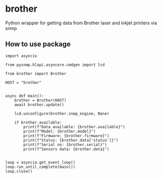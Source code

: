 # brother
Python wrapper for getting data from Brother laser and inkjet printers via snmp

## How to use package
```
import asyncio

from pysnmp.hlapi.asyncore.cmdgen import lcd

from brother import Brother

HOST = "brother"


async def main():
    brother = Brother(HOST)
    await brother.update()

    lcd.unconfigure(brother.snmp_engine, None)

    if brother.available:
        print(f"Data available: {brother.available}")
        print(f"Model: {brother.model}")
        print(f"Firmware: {brother.firmware}")
        print(f"Status: {brother.data['status']}")
        print(f"Serial no: {brother.serial}")
        print(f"Sensors data: {brother.data}")


loop = asyncio.get_event_loop()
loop.run_until_complete(main())
loop.close()
```
